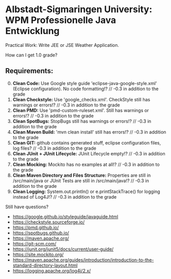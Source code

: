 # Albstadt-Sigmaringen University: WPM Professionelle Java Entwicklung

Practical Work: Write JEE or JSE Weather Application.

How can I get 1.0 grade?

## Requirements:

0. __Clean Code:__ Use Google style guide 'eclipse-java-google-style.xml' (Eclipse configuration). No code formatting!? // -0.3 in addition to the grade
1. __Clean Checkstyle:__ Use 'google_checks.xml'. CheckStyle still has warnings or errors!? // -0.3 in addition to the grade
2. __Clean PMD:__ Use 'pmd-custom-ruleset.xml'. Still has warnings or errors!? // -0.3 in addition to the grade
3. __Clean SpotBugs:__ StopBugs still has warnings or errors!? // -0.3 in addition to the grade
4. __Clean Maven Build:__ 'mvn clean install' still has errors!? // -0.3 in addition to the grade
5. __Clean GIT:__ github contains generated stuff, eclipse configuration files, log files? // -0.3 in addition to the grade
6. __Clean JUnit + JUnit Lifecycle:__ JUnit Lifecycle empty!? // -0.3 in addition to the grade
7. __Clean Mocking:__ Mockito has no examples at all!? // -0.3 in addition to the grade
8. __Clean Maven Directory and Files Structure:__ Properties are still in /src/main/java or JUnit Tests are still in /src/main/java!? // -0.3 in addition to the grade
9. __Clean Logging:__ System.out.println() or e.printStackTrace() for logging instead of Log4J!? // -0.3 in addition to the grade

Still have questions?

- https://google.github.io/styleguide/javaguide.html
- https://checkstyle.sourceforge.io/
- https://pmd.github.io/
- https://spotbugs.github.io/
- https://maven.apache.org/
- https://git-scm.com/
- https://junit.org/junit5/docs/current/user-guide/
- https://site.mockito.org/
- https://maven.apache.org/guides/introduction/introduction-to-the-standard-directory-layout.html
- https://logging.apache.org/log4j/2.x/
